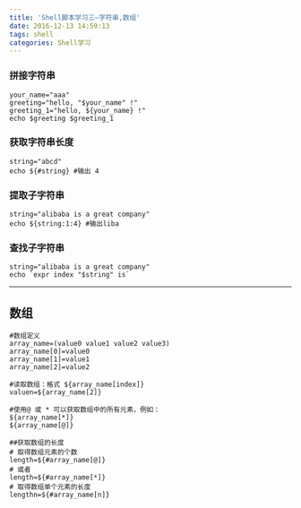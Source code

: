 ```yaml
---
title: 'Shell脚本学习三—字符串,数组'
date: 2016-12-13 14:59:13
tags: shell
categories: Shell学习
---
```

<h3>拼接字符串</h3>

```shell
your_name="aaa"
greeting="hello, "$your_name" !"
greeting_1="hello, ${your_name} !"
echo $greeting $greeting_1
```
<!--more-->

<h3>获取字符串长度</h3>

```shell
string="abcd"
echo ${#string} #输出 4
```

<h3>提取子字符串</h3>

```shell
string="alibaba is a great company"
echo ${string:1:4} #输出liba
```

<h3>查找子字符串</h3>

```shell
string="alibaba is a great company"
echo `expr index "$string" is`
```

------

<h2>数组</h2>

```shell
#数组定义
array_name=(value0 value1 value2 value3)
array_name[0]=value0
array_name[1]=value1
array_name[2]=value2

#读取数组：格式 ${array_name[index]}
valuen=${array_name[2]}

#使用@ 或 * 可以获取数组中的所有元素，例如：
${array_name[*]}
${array_name[@]}

##获取数组的长度
# 取得数组元素的个数
length=${#array_name[@]}
# 或者
length=${#array_name[*]}
# 取得数组单个元素的长度
lengthn=${#array_name[n]}

```


